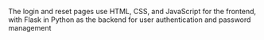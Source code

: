 The login and reset pages use HTML, CSS, and JavaScript for the frontend, with Flask in Python as the backend for user authentication and password management
